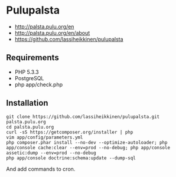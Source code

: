 # Pulupalsta

* http://palsta.pulu.org/en
* http://palsta.pulu.org/en/about
* https://github.com/lassiheikkinen/pulupalsta

## Requirements

* PHP 5.3.3
* PostgreSQL
* php app/check.php

## Installation

```
git clone https://github.com/lassiheikkinen/pulupalsta.git palsta.pulu.org
cd palsta.pulu.org
curl -sS https://getcomposer.org/installer | php
vim app/config/parameters.yml
php composer.phar install --no-dev --optimize-autoloader; php app/console cache:clear --env=prod --no-debug; php app/console assetic:dump --env=prod --no-debug
php app/console doctrine:schema:update --dump-sql
```

And add commands to cron.
